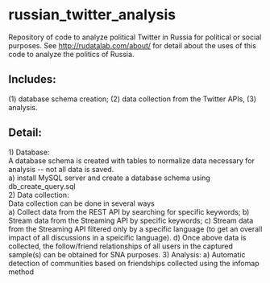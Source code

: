 # russian_twitter_analysis
Repository of code to analyze political Twitter in Russia for political or social purposes. See http://rudatalab.com/about/ for detail about the uses of this code to analyze the politics of Russia.

<h2>Includes:</h2>
<div>
  (1) database schema creation; 
  (2) data collection from the Twitter APIs, 
  (3) analysis.
</div>

<h2>Detail:</h2> 
<div>1) Database:</div>
<div>
  A database schema is created with tables to normalize data necessary for analysis -- not all data is saved. 
</div>
<div>
  a) install MySQL server and create a database schema using db_create_query.sql
</div>
<div>2) Data collection:</div>
<div>Data collection can be done in several ways</div>
  a) Collect data from the REST API by searching for specific keywords;
  b) Stream data from the Streaming API by specific keywords; 
  c) Stream data from the Streaming API filtered only by a specific language (to get an overall impact of all discussions in a speicific language).
  d) Once above data is collected, the follow/friend relationships of all users in the captured sample(s) can be obtained for SNA purposes.
3) Analysis:
  a) Automatic detection of communities based on friendships collected using the infomap method
